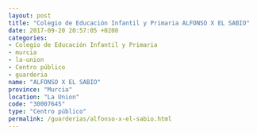 ```yaml
---
layout: post
title: "Colegio de Educación Infantil y Primaria ALFONSO X EL SABIO"
date: 2017-09-20 20:57:05 +0200
categories:
- Colegio de Educación Infantil y Primaria
- murcia
- la-union
- Centro público
- guarderia
name: "ALFONSO X EL SABIO"
province: "Murcia"
location: "La Union"
code: "30007645"
type: "Centro público"
permalink: /guarderias/alfonso-x-el-sabio.html
---
```

